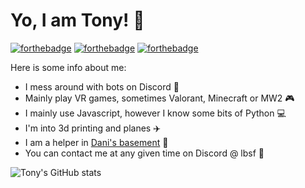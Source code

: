 <h1> Yo, I am Tony! 👋 </h1>

[![forthebadge](https://forthebadge.com/images/badges/made-with-javascript.svg)](https://forthebadge.com)
[![forthebadge](https://forthebadge.com/images/badges/0-percent-optimized.svg)](https://forthebadge.com)
[![forthebadge](https://forthebadge.com/images/badges/ctrl-c-ctrl-v.svg)](https://forthebadge.com)

Here is some info about me:

- I mess around with bots on Discord 🤖
- Mainly play VR games, sometimes Valorant, Minecraft or MW2 🎮
- I mainly use Javascript, however I know some bits of Python 💻
- I'm into 3d printing and planes ✈️
- I am a helper in [Dani's basement](https://discord.gg/danii) 🥛
- You can contact me at any given time on Discord @ lbsf 📱

![Tony's GitHub stats](https://github-readme-stats.vercel.app/api?username=tonyG433&show_icons=true&theme=dark)










<!---
tonyG433/tonyG433 is a ✨ special ✨ repository because its `README.md` (this file) appears on your GitHub profile.
You can click the Preview link to take a look at your changes.
--->
